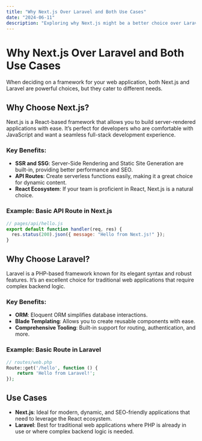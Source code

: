 ```yaml
---
title: "Why Next.js Over Laravel and Both Use Cases"
date: "2024-06-11"
description: "Exploring why Next.js might be a better choice over Laravel depending on the project requirements and use cases."
---
```


# Why Next.js Over Laravel and Both Use Cases

When deciding on a framework for your web application, both Next.js and Laravel are powerful choices, but they cater to different needs.

## Why Choose Next.js?

Next.js is a React-based framework that allows you to build server-rendered applications with ease. It’s perfect for developers who are comfortable with JavaScript and want a seamless full-stack development experience.

### Key Benefits:

- **SSR and SSG**: Server-Side Rendering and Static Site Generation are built-in, providing better performance and SEO.
- **API Routes**: Create serverless functions easily, making it a great choice for dynamic content.
- **React Ecosystem**: If your team is proficient in React, Next.js is a natural choice.

### Example: Basic API Route in Next.js

```jsx
// pages/api/hello.js
export default function handler(req, res) {
  res.status(200).json({ message: "Hello from Next.js!" });
}
```

## Why Choose Laravel?

Laravel is a PHP-based framework known for its elegant syntax and robust features. It’s an excellent choice for traditional web applications that require complex backend logic.

### Key Benefits:

- **ORM**: Eloquent ORM simplifies database interactions.
- **Blade Templating**: Allows you to create reusable components with ease.
- **Comprehensive Tooling**: Built-in support for routing, authentication, and more.

### Example: Basic Route in Laravel

```php
// routes/web.php
Route::get('/hello', function () {
    return 'Hello from Laravel!';
});
```

## Use Cases

- **Next.js**: Ideal for modern, dynamic, and SEO-friendly applications that need to leverage the React ecosystem.
- **Laravel**: Best for traditional web applications where PHP is already in use or where complex backend logic is needed.

```

```

